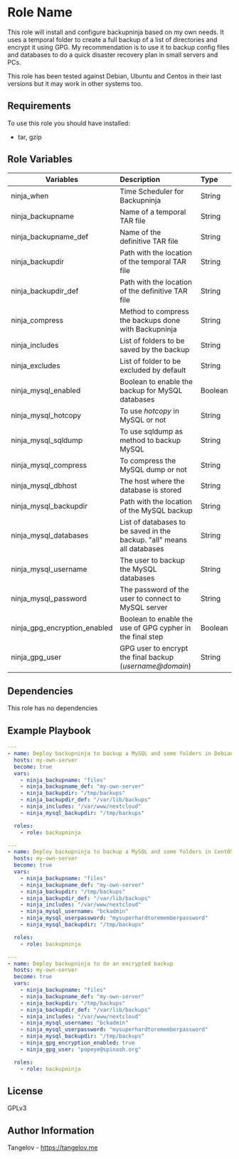 Role Name
=========

This role will install and configure backupninja based on my own needs. It uses a temporal folder to create a full backup of a list of directories and encrypt it using GPG. My recommendation is to use it to backup config files and databases to do a quick disaster recovery plan in small servers and PCs.

This role has been tested against Debian, Ubuntu and Centos in their last versions but it may work in other systems too.

Requirements
------------

To use this role you should have installed:
* tar, gzip

Role Variables
--------------

| Variables   |      Description      |  Type |
|----------|:-------------|:------|
| ninja\_when | Time Scheduler for Backupninja | String |
| ninja\_backupname |  Name of a temporal TAR file | String |
| ninja\_backupname\_def | Name of the definitive TAR file | String |
| ninja\_backupdir | Path with the location of the temporal TAR file | String |
| ninja\_backupdir\_def | Path with the location of the definitive TAR file | String |
| ninja\_compress | Method to compress the backups done with Backupninja | String |
| ninja\_includes | List of folders to be saved by the backup | String |
| ninja\_excludes | List of folder to be excluded by default | String |
| ninja\_mysql\_enabled | Boolean to enable the backup for MySQL databases | Boolean |
| ninja\_mysql\_hotcopy | To use _hotcopy_ in MySQL or not | String |
| ninja\_mysql\_sqldump | To use sqldump as method to backup MySQL | String |
| ninja\_mysql\_compress | To compress the MySQL dump or not | String |
| ninja\_mysql\_dbhost | The host where the database is stored | String |
| ninja\_mysql\_backupdir | Path with the location of the MySQL backup | String |
| ninja\_mysql\_databases | List of databases to be saved in the backup. "all" means all databases | String |
| ninja\_mysql\_username | The user to backup the MySQL databases | String |
| ninja\_mysql\_password | The password of the user to connect to MySQL server | String |
| ninja\_gpg\_encryption\_enabled | Boolean to enable the use of GPG cypher in the final step | Boolean |
| ninja\_gpg\_user | GPG user to encrypt the final backup (_username@domain_) | String |

Dependencies
------------

This role has no dependencies

Example Playbook
----------------

```yaml
---
- name: Deploy backupninja to backup a MySQL and some folders in Debian
  hosts: my-own-server
  become: true
  vars:
    - ninja_backupname: "files"
    - ninja_backupname_def: "my-own-server"
    - ninja_backupdir: "/tmp/backups"
    - ninja_backupdir_def: "/var/lib/backups"
    - ninja_includes: "/var/www/nextcloud"
    - ninja_mysql_backupdir: "/tmp/backups"

  roles:
    - role: backupninja
```

```yaml
---
- name: Deploy backupninja to backup a MySQL and some folders in CentOS
  hosts: my-own-server
  become: true
  vars:
    - ninja_backupname: "files"
    - ninja_backupname_def: "my-own-server"
    - ninja_backupdir: "/tmp/backups"
    - ninja_backupdir_def: "/var/lib/backups"
    - ninja_includes: "/var/www/nextcloud"
    - ninja_mysql_username: "bckadmin"
    - ninja_mysql_userpassword: "mysuperhardtorememberpassword"
    - ninja_mysql_backupdir: "/tmp/backups"

  roles:
    - role: backupninja
```

```yaml
---
- name: Deploy backupninja to do an encrypted backup
  hosts: my-own-server
  become: true
  vars:
    - ninja_backupname: "files"
    - ninja_backupname_def: "my-own-server"
    - ninja_backupdir: "/tmp/backups"
    - ninja_backupdir_def: "/var/lib/backups"
    - ninja_includes: "/var/www/nextcloud"
    - ninja_mysql_username: "bckadmin"
    - ninja_mysql_userpassword: "mysuperhardtorememberpassword"
    - ninja_mysql_backupdir: "/tmp/backups"
    - ninja_gpg_encryption_enabled: true
    - ninja_gpg_user: "popeye@spinash.org"

  roles:
    - role: backupninja
```

License
-------

GPLv3

Author Information
------------------
Tangelov - https://tangelov.me
